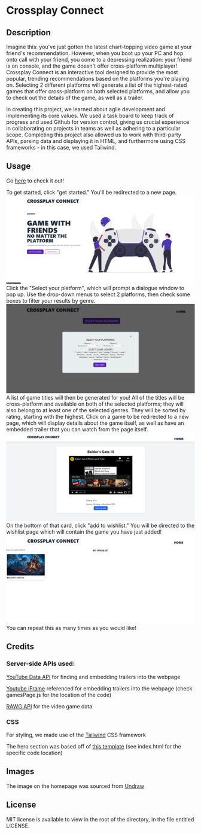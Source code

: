 # Crossplay Connect

## Description
Imagine this: you've just gotten the latest chart-topping video game at your friend's recommendation. However, when you boot up your PC and hop onto call with your friend, you come to a depressing realization: your friend is on console, and the game doesn't offer cross-platform multiplayer!
Crossplay Connect is an interactive tool designed to provide the most popular, trending recommendations based on the platforms you're playing on. Selecting 2 different platforms will generate a list of the highest-rated games that offer cross-platform on both selected platforms, and allow you to check out the details of the game, as well as a trailer.

In creating this project, we learned about agile development and implementing its core values. We used a task board to keep track of progress and used Github for version control, giving us crucial experience in collaborating on projects in teams as well as adhering to a particular scope. Completing this project also allowed us to work with third-party APIs, parsing data and displaying it in HTML, and furthermore using CSS frameworks - in this case, we used Tailwind.

## Usage

Go [here](https://otekolste.github.io/crossplay-connect) to check it out!

To get started, click "get started." You'll be redirected to a new page. 
![Homepage](./assets/images/cc-1.png)
Click the "Select your platform", which will prompt a dialogue window to pop up.
Use the drop-down menus to select 2 platforms, then check some boxes to filter your results by genre.
![The form to input platforms and genre](./assets/images/cc-2.png)
A list of game titles will then be generated for you! All of the titles will be cross-platform and available on both of the selected platforms; they will also belong to at least one of the selected genres. They will be sorted by rating, starting with the highest.
Click on a game to be redirected to a new page, which will display details about the game itself, as well as have an embedded trailer that you can watch from the page itself.
![The page displaying game details](./assets/images/cc-3.png)
On the bottom of that card, click "add to wishlist." You will be directed to the wishlist page which will contain the game you have just added!
![Wishlist page](./assets/images/cc-4.png)
You can repeat this as many times as you would like!


## Credits

### Server-side APIs used:

[YouTube Data API](https://developers.google.com/youtube/v3) for finding and embedding trailers into the webpage

[Youtube iFrame](https://developers.google.com/youtube/iframe_api_reference) referenced for embedding trailers into the webpage (check gamesPage.js for the location of the code)

[RAWG API](https://rawg.io/apidocs) for the video game data

### CSS

For styling, we made use of the [Tailwind](https://tailwindcss.com/) CSS framework 

The hero section was based off of [this template](https://tailwindflex.com/@prem/product-page) (see index.html for the specific code location)

## Images

The image on the homepage was sourced from [Undraw](https://undraw.co/)


## License

MIT license is available to view in the root of the directory, in the file entitled LICENSE.
